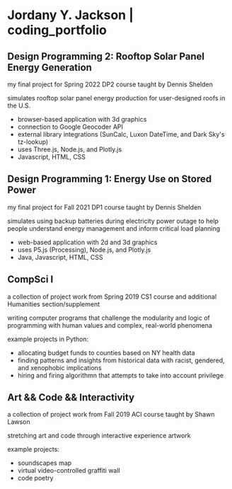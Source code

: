 # Jordany Y. Jackson | coding_portfolio

## Design Programming 2: Rooftop Solar Panel Energy Generation

my final project for Spring 2022 DP2 course taught by Dennis Shelden

simulates rooftop solar panel energy production for user-designed roofs in the U.S.

- browser-based application with 3d graphics
- connection to Google Geocoder API
- external library integrations (SunCalc, Luxon DateTime, and Dark Sky's tz-lookup)
- uses Three.js, Node.js, and Plotly.js
- Javascript, HTML, CSS

## Design Programming 1: Energy Use on Stored Power

my final project for Fall 2021 DP1 course taught by Dennis Shelden

simulates using backup batteries during electricity power outage to help people understand energy management and inform critical load planning
- web-based application with 2d and 3d graphics
- uses P5.js (Processing), Node.js, and Plotly.js
- Java, Javascript, HTML, CSS


## CompSci I

a collection of project work from Spring 2019 CS1 course and additional Humanities section/supplement

writing computer programs that challenge the modularity and logic of programming with human values and complex, real-world phenomena

example projects in Python: 
- allocating budget funds to counties based on NY health data
- finding patterns and insights from historical data with racist, gendered, and xenophobic implications
- hiring and firing algorithmn that attempts to take into account privilege





## Art && Code && Interactivity 

a collection of project work from Fall 2019 ACI course taught by Shawn Lawson

stretching art and code through interactive experience artwork

example projects: 
- soundscapes map
- virtual video-controlled graffiti wall
- code poetry

